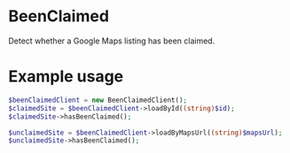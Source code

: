 # BeenClaimed
Detect whether a Google Maps listing has been claimed.

# Example usage
```php
$beenClaimedClient = new BeenClaimedClient();
$claimedSite = $beenClaimedClient->loadById((string)$id);
$claimedSite->hasBeenClaimed();

$unclaimedSite = $beenClaimedClient->loadByMapsUrl((string)$mapsUrl);
$unclaimedSite->hasBeenClaimed();
```